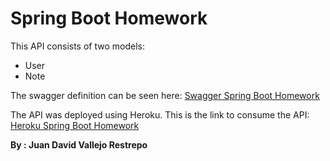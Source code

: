 # Spring Boot Homework

This API consists of two models:

 - User
 - Note

The swagger definition can be seen here: [Swagger Spring Boot Homework](https://app.swaggerhub.com/apis/jdvallejor/Homework/1.0)

 The API was deployed using Heroku. This is the link to consume the API: [Heroku Spring Boot Homework](https://springboothomework.herokuapp.com/)

**By : Juan David Vallejo Restrepo**